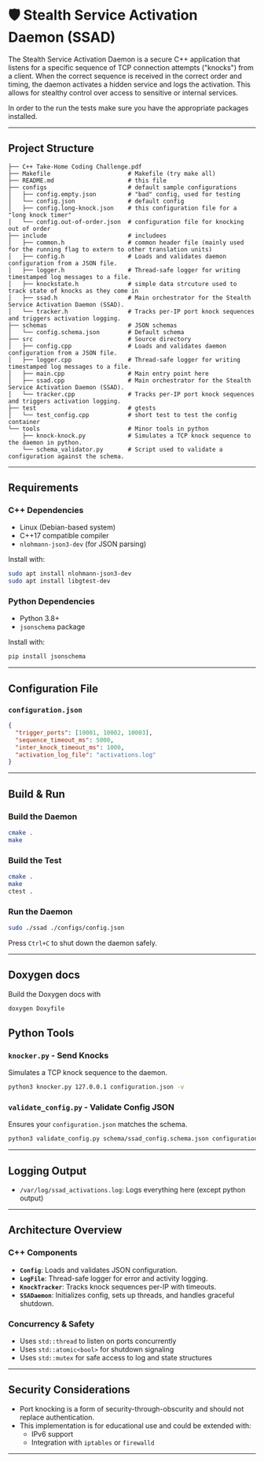 # 🛡️ Stealth Service Activation Daemon (SSAD)

The Stealth Service Activation Daemon is a secure C++ application that listens for a specific sequence of TCP connection attempts ("knocks") from a client. When the correct sequence is received in the correct order and timing, the daemon activates a hidden service and logs the activation. This allows for stealthy control over access to sensitive or internal services.

In order to the run the tests make sure you have the appropriate packages installed.

---

## Project Structure

```
├── C++ Take-Home Coding Challenge.pdf
├── Makefile                      # Makefile (try make all)
├── README.md                     # this file
├── configs                       # default sample configurations
│   ├── config.empty.json         # "bad" config, used for testing
│   └── config.json               # default config
│   ├── config.long-knock.json    # this configuration file for a "long knock timer"
│   └── config.out-of-order.json  # configuration file for knocking out of order
├── include                       # includees
│   ├── common.h                  # common header file (mainly used for the running flag to extern to other translation units)
│   ├── config.h                  # Loads and validates daemon configuration from a JSON file.
│   ├── logger.h                  # Thread-safe logger for writing timestamped log messages to a file.
│   ├── knockstate.h              # simple data strcuture used to track state of knocks as they come in
│   ├── ssad.h                    # Main orchestrator for the Stealth Service Activation Daemon (SSAD).
│   └── tracker.h                 # Tracks per-IP port knock sequences and triggers activation logging.
├── schemas                       # JSON schemas
│   └── config.schema.json        # Default schema
├── src                           # Source directory
│   ├── config.cpp                # Loads and validates daemon configuration from a JSON file.
│   ├── logger.cpp                # Thread-safe logger for writing timestamped log messages to a file.
│   ├── main.cpp                  # Main entry point here
│   ├── ssad.cpp                  # Main orchestrator for the Stealth Service Activation Daemon (SSAD).
│   └── tracker.cpp               # Tracks per-IP port knock sequences and triggers activation logging.
├── test                          # gtests
│   └── test_config.cpp           # short test to test the config container
└── tools                         # Minor tools in python
    ├── knock-knock.py            # Simulates a TCP knock sequence to the daemon in python.
    └── schema_validator.py       # Script used to validate a configuration against the schema.
```
---

## Requirements

### C++ Dependencies
- Linux (Debian-based system)
- C++17 compatible compiler
- `nlohmann-json3-dev` (for JSON parsing)

Install with:
```bash
sudo apt install nlohmann-json3-dev
sudo apt install libgtest-dev
```

### Python Dependencies
- Python 3.8+
- `jsonschema` package

Install with:
```bash
pip install jsonschema
```

---

## Configuration File

### `configuration.json`
```json
{
  "trigger_ports": [10001, 10002, 10003],
  "sequence_timeout_ms": 5000,
  "inter_knock_timeout_ms": 1000,
  "activation_log_file": "activations.log"
}
```

---

## Build & Run

### Build the Daemon
```bash
cmake . 
make
```

### Build the Test
```bash
cmake . 
make
ctest .
```

### Run the Daemon
```bash
sudo ./ssad ./configs/config.json
```

Press `Ctrl+C` to shut down the daemon safely.

---

## Doxygen docs


Build the Doxygen docs with
```bash
doxygen Doxyfile
```


## Python Tools

### `knocker.py` - Send Knocks
Simulates a TCP knock sequence to the daemon.
```bash
python3 knocker.py 127.0.0.1 configuration.json -v
```

### `validate_config.py` - Validate Config JSON
Ensures your `configuration.json` matches the schema.
```bash
python3 validate_config.py schema/ssad_config.schema.json configuration.json
```

---

## Logging Output

- `/var/log/ssad_activations.log`: Logs everything here (except python output)

---

## Architecture Overview

### C++ Components

- **`Config`**: Loads and validates JSON configuration.
- **`LogFile`**: Thread-safe logger for error and activity logging.
- **`KnockTracker`**: Tracks knock sequences per-IP with timeouts.
- **`SSADaemon`**: Initializes config, sets up threads, and handles graceful shutdown.

### Concurrency & Safety

- Uses `std::thread` to listen on ports concurrently
- Uses `std::atomic<bool>` for shutdown signaling
- Uses `std::mutex` for safe access to log and state structures

---

## Security Considerations

- Port knocking is a form of security-through-obscurity and should not replace authentication.
- This implementation is for educational use and could be extended with:
  - IPv6 support
  - Integration with `iptables` or `firewalld`

---
